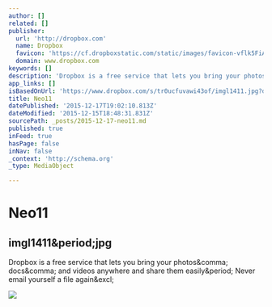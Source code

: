 ```yaml
---
author: []
related: []
publisher:
  url: 'http://dropbox.com'
  name: Dropbox
  favicon: 'https://cf.dropboxstatic.com/static/images/favicon-vflk5FiAC.ico'
  domain: www.dropbox.com
keywords: []
description: 'Dropbox is a free service that lets you bring your photos, docs, and videos anywhere and share them easily. Never email yourself a file again!'
app_links: []
isBasedOnUrl: 'https://www.dropbox.com/s/tr0ucfuvawi43of/imgl1411.jpg?dl=0'
title: Neo11
datePublished: '2015-12-17T19:02:10.813Z'
dateModified: '2015-12-15T18:48:31.831Z'
sourcePath: _posts/2015-12-17-neo11.md
published: true
inFeed: true
hasPage: false
inNav: false
_context: 'http://schema.org'
_type: MediaObject

---
```

# Neo11

<article style=""><h1>imgl1411&amp;period;jpg</h1><p>Dropbox is a free service that lets you bring your photos&amp;comma; docs&amp;comma; and videos anywhere and share them easily&amp;period; Never email yourself a file again&amp;excl;</p><img src="https://photos-4.dropbox.com/t/2/AAAFsC5gKc2mXtFl1fOKKC8L-DETHkhxVNwfLP3Nc4j00w/12/20752582/jpeg/1024x768/2/_/0/4/imgl1411.jpg/CMbR8gkgASACIAQgBSAHKAIoBw/tr0ucfuvawi43of/AACqAqi0kfl4rV1D2eitfA-ha/imgl1411.jpg" /></article>